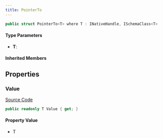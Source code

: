 ```yaml
---
title: PointerTo
---
```


```csharp
public struct PointerTo<T> where T : INativeHandle, ISchemaClass<T>
```

#### Type Parameters

- **T**: 

#### Inherited Members

## Properties

### Value

[Source Code](https://github.com/swiftly-solution/swiftlys2/blob/main/managed/src/SwiftlyS2.Shared/Natives/Structs/PointerTo.cs#L14)

```csharp
public readonly T Value { get; }
```

#### Property Value

- T

